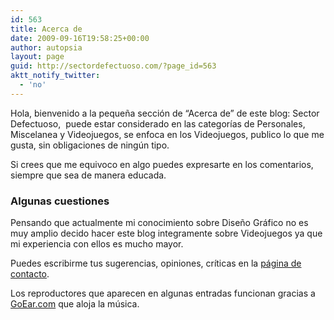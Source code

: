 ```yaml
---
id: 563
title: Acerca de
date: 2009-09-16T19:58:25+00:00
author: autopsia
layout: page
guid: http://sectordefectuoso.com/?page_id=563
aktt_notify_twitter:
  - 'no'
---
```

Hola, bienvenido a la pequeña sección de &#8220;Acerca de&#8221; de este blog: Sector Defectuoso,  puede estar considerado en las categorías de Personales, Miscelanea y Videojuegos, se enfoca en los Videojuegos, publico lo que me gusta, sin obligaciones de ningún tipo.

Si crees que me equivoco en algo puedes expresarte en los comentarios, siempre que sea de manera educada.

### Algunas cuestiones

Pensando que actualmente mi conocimiento sobre Diseño Gráfico no es muy amplio decido hacer este blog integramente sobre Videojuegos ya que mi experiencia con ellos es mucho mayor.

Puedes escribirme tus sugerencias, opiniones, críticas en la [página de contacto](http://sectordefectuoso.com/contacto/).

Los reproductores que aparecen en algunas entradas funcionan gracias a [GoEar.com](http://www.goear.com/) que aloja la música.